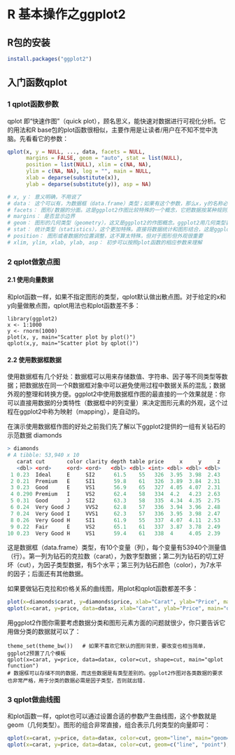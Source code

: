 # R 基本操作之ggplot2

## R包的安装
```R
install.packages("ggplot2")
```

## 入门函数qplot
### 1 qplot函数参数
qplot 即“快速作图”（quick plot），顾名思义，能快速对数据进行可视化分析。它的用法和R base包的plot函数很相似，主要作用是让读者/用户在不知不觉中洗脑。先看看它的参数：

```R
qplot(x, y = NULL, ..., data, facets = NULL,
      margins = FALSE, geom = "auto", stat = list(NULL),
      position = list(NULL), xlim = c(NA, NA),
      ylim = c(NA, NA), log = "", main = NULL,
      xlab = deparse(substitute(x)),
      ylab = deparse(substitute(y)), asp = NA)

# x, y： 意义明确，不用说了
# data： 这个可以有，为数据框（data.frame）类型；如果有这个参数，那么x，y的名称必需对应数据框中某列变量的名称
# facets： 图形/数据的分面。这是ggplot2作图比较特殊的一个概念，它把数据按某种规则进行分类，每一类数据做一个图形，所以最终效果就是一页多图
# margins： 是否显示边界
# geom： 图形的几何类型（geometry），这又是ggplot2的作图概念。ggplot2用几何类型表示图形类别，比如point表示散点图、line表示曲线图、bar表示柱形图等。
# stat： 统计类型（statistics），这个更加特殊。直接将数据统计和图形结合，这是ggplot2强大和受欢迎的原因之一。
# position： 图形或者数据的位置调整，这不算太特殊，但对于图形但外观很重要
# xlim, ylim, xlab, ylab, asp： 初步可以按照plot函数的相应参数来理解

```

### 2 qplot做散点图

#### 2.1 使用向量数据
和plot函数一样，如果不指定图形的类型，qplot默认做出散点图。对于给定的x和y向量做散点图，qplot用法也和plot函数差不多：
```
library(ggplot2)
x <- 1:1000
y <- rnorm(1000)
plot(x, y, main="Scatter plot by plot()")
qplot(x,y, main="Scatter plot by qplot()")

```
#### 2.2 使用数据框数据
使用数据框有几个好处：数据框可以用来存储数值、字符串、因子等不同类型等数据；把数据放在同一个R数据框对象中可以避免使用过程中数据关系的混乱；数据外观的整理和转换方便。ggplot2中使用数据框作图的最直接的一个效果就是：你可以直接用数据的分类特性（数据框中的列变量）来决定图形元素的外观，这个过程在ggplot2中称为映射（mapping），是自动的。

在演示使用数据框作图的好处之前我们先了解以下ggplot2提供的一组有关钻石的示范数据 diamonds
```R
> diamonds
# A tibble: 53,940 x 10
   carat cut       color clarity depth table price     x     y     z
   <dbl> <ord>     <ord> <ord>   <dbl> <dbl> <int> <dbl> <dbl> <dbl>
 1 0.23  Ideal     E     SI2      61.5    55   326  3.95  3.98  2.43
 2 0.21  Premium   E     SI1      59.8    61   326  3.89  3.84  2.31
 3 0.23  Good      E     VS1      56.9    65   327  4.05  4.07  2.31
 4 0.290 Premium   I     VS2      62.4    58   334  4.2   4.23  2.63
 5 0.31  Good      J     SI2      63.3    58   335  4.34  4.35  2.75
 6 0.24  Very Good J     VVS2     62.8    57   336  3.94  3.96  2.48
 7 0.24  Very Good I     VVS1     62.3    57   336  3.95  3.98  2.47
 8 0.26  Very Good H     SI1      61.9    55   337  4.07  4.11  2.53
 9 0.22  Fair      E     VS2      65.1    61   337  3.87  3.78  2.49
10 0.23  Very Good H     VS1      59.4    61   338  4     4.05  2.39
```
这是数据框（data.frame）类型，有10个变量（列），每个变量有53940个测量值（行）。第一列为钻石的克拉数（carat），为数字型数据；第二列为钻石的切工好坏（cut），为因子类型数据，有5个水平；第三列为钻石颜色（color），为7水平的因子；后面还有其他数据。

如果要做钻石克拉和价格关系的曲线图，用plot和qplot函数都差不多：
```R
plot(x=diamonds$carat, y=diamonds$price, xlab="Carat", ylab="Price", main="plot function")
qplot(x=carat, y=price, data=datax, xlab="Carat", ylab="Price", main="qplot function")
```

用ggplot2作图你需要考虑数据分类和图形元素方面的问题就很少，你只要告诉它用做分类的数据就可以了：
```
theme_set(theme_bw())   # 如果不喜欢它默认的图形背景，要改变也相当简单，ggplot2预置了几个模板
qplot(x=carat, y=price, data=datax, color=cut, shape=cut, main="qplot function")
# 数据框可以存储不同的数据，而这些数据是有类型差别的。ggplot2作图对各类数据的要求也非常严格，用于分类的数据必需是因子类型，否则就出错.
```

### 3 qplot做曲线图

和plot函数一样，qplot也可以通过设置合适的参数产生曲线图，这个参数就是geom（几何类型）。图形的组合非常直接，组合表示几何类型的向量即可：
```R
qplot(x=carat, y=price, data=datax, color=cut, geom="line", main="geom=\"line\"")
qplot(x=carat, y=price, data=datax, color=cut, geom=c("line", "point"), main="geom=c(\"line\", \"point\")")
```


















